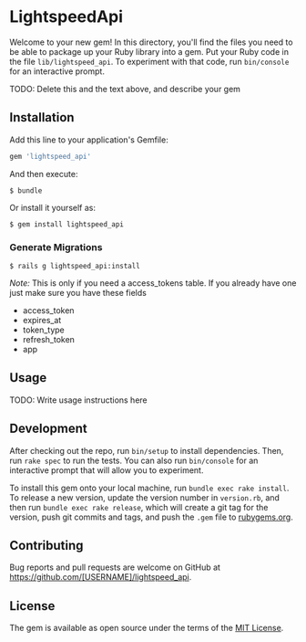 # LightspeedApi

Welcome to your new gem! In this directory, you'll find the files you need to be able to package up your Ruby library into a gem. Put your Ruby code in the file `lib/lightspeed_api`. To experiment with that code, run `bin/console` for an interactive prompt.

TODO: Delete this and the text above, and describe your gem

## Installation

Add this line to your application's Gemfile:

```ruby
gem 'lightspeed_api'
```

And then execute:

    $ bundle

Or install it yourself as:

    $ gem install lightspeed_api

### Generate Migrations

    $ rails g lightspeed_api:install

*Note:* 
This is only if you need a access_tokens table.
If you already have one just make sure you have these fields
  
  - access_token
  - expires_at
  - token_type
  - refresh_token
  - app 
    
## Usage

TODO: Write usage instructions here

## Development

After checking out the repo, run `bin/setup` to install dependencies. Then, run `rake spec` to run the tests. You can also run `bin/console` for an interactive prompt that will allow you to experiment.

To install this gem onto your local machine, run `bundle exec rake install`. To release a new version, update the version number in `version.rb`, and then run `bundle exec rake release`, which will create a git tag for the version, push git commits and tags, and push the `.gem` file to [rubygems.org](https://rubygems.org).

## Contributing

Bug reports and pull requests are welcome on GitHub at https://github.com/[USERNAME]/lightspeed_api.


## License

The gem is available as open source under the terms of the [MIT License](http://opensource.org/licenses/MIT).

